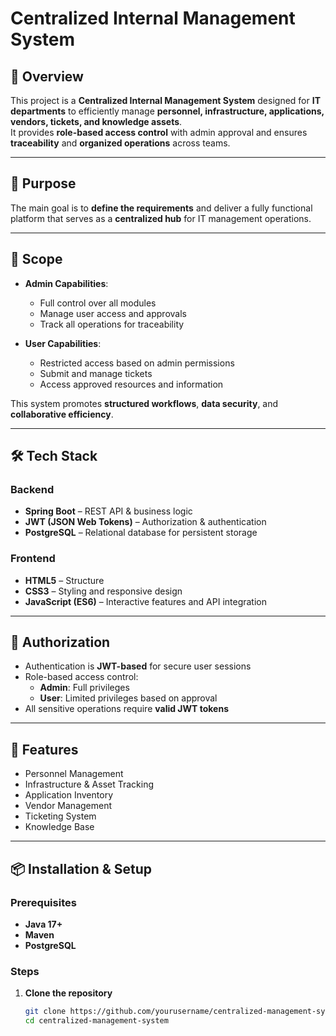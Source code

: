 # Centralized Internal Management System

## 📌 Overview
This project is a **Centralized Internal Management System** designed for **IT departments** to efficiently manage **personnel, infrastructure, applications, vendors, tickets, and knowledge assets**.  
It provides **role-based access control** with admin approval and ensures **traceability** and **organized operations** across teams.

---

## 🎯 Purpose
The main goal is to **define the requirements** and deliver a fully functional platform that serves as a **centralized hub** for IT management operations.

---

## 📍 Scope
- **Admin Capabilities**:  
  - Full control over all modules  
  - Manage user access and approvals  
  - Track all operations for traceability

- **User Capabilities**:  
  - Restricted access based on admin permissions  
  - Submit and manage tickets  
  - Access approved resources and information  

This system promotes **structured workflows**, **data security**, and **collaborative efficiency**.

---

## 🛠️ Tech Stack

### Backend
- **Spring Boot** – REST API & business logic
- **JWT (JSON Web Tokens)** – Authorization & authentication
- **PostgreSQL** – Relational database for persistent storage

### Frontend
- **HTML5** – Structure  
- **CSS3** – Styling and responsive design  
- **JavaScript (ES6)** – Interactive features and API integration

---

## 🔐 Authorization
- Authentication is **JWT-based** for secure user sessions
- Role-based access control:
  - **Admin**: Full privileges
  - **User**: Limited privileges based on approval
- All sensitive operations require **valid JWT tokens**

---

## 📂 Features
- Personnel Management  
- Infrastructure & Asset Tracking  
- Application Inventory  
- Vendor Management  
- Ticketing System  
- Knowledge Base

---

## 📦 Installation & Setup

### Prerequisites
- **Java 17+**
- **Maven**
- **PostgreSQL**

### Steps
1. **Clone the repository**
   ```bash
   git clone https://github.com/yourusername/centralized-management-system.git
   cd centralized-management-system
